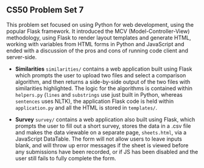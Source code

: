 ## CS50 Problem Set 7
This problem set focused on using Python for web development, using the 
popular Flask framework. It introduced the MCV (Model-Controller-View) 
methodology, using Flask to render layout templates and generate HTML, 
working with variables from HTML forms in Python and JavaScript and ended 
with a discussion of the pros and cons of running code client and server-side.

* **Similarities**
`similarities/` contains a web application built using Flask which prompts the 
user to upload two files and select a comparison algorithm, and then returns 
a side-by-side output of the two files with similarities highlighted. The 
logic for the algorithms is contained within `helpers.py` (`lines` and 
`substrings` use just built in Python, whereas `sentences` uses NLTK), the 
application Flask code is held within `application.py` and all the HTML is 
stored in `templates/`.

* **Survey**
`survey/` contains a web application also built using Flask, which prompts 
the user to fill out a short survey, stores the data in a .csv file and 
makes the data viewable on a separate page, `sheets.html`, via a JavaScript 
DataTable. The form will not allow users to leave inputs blank, and will 
throw up error messages if the sheet is viewed before any submissions have 
been recorded, or if JS has been disabled and the user still fails to 
fully complete the form.
